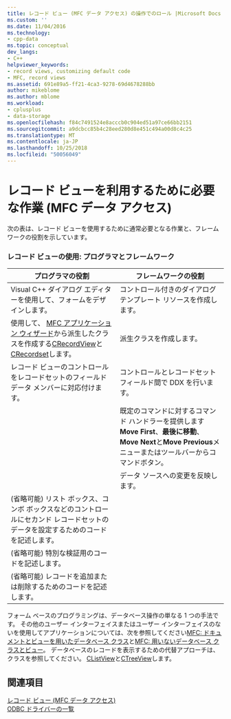 ```yaml
---
title: レコード ビュー (MFC データ アクセス) の操作でのロール |Microsoft Docs
ms.custom: ''
ms.date: 11/04/2016
ms.technology:
- cpp-data
ms.topic: conceptual
dev_langs:
- C++
helpviewer_keywords:
- record views, customizing default code
- MFC, record views
ms.assetid: 691e89a5-ff21-4ca3-9278-69d4678288bb
author: mikeblome
ms.author: mblome
ms.workload:
- cplusplus
- data-storage
ms.openlocfilehash: f84c7491524e8acccb0c904ed51a97ce66bb2151
ms.sourcegitcommit: a9dcbcc85b4c28eed280d8e451c494a00d8c4c25
ms.translationtype: MT
ms.contentlocale: ja-JP
ms.lasthandoff: 10/25/2018
ms.locfileid: "50056049"
---
```

# <a name="your-role-in-working-with-a-record-view--mfc-data-access"></a>レコード ビューを利用するために必要な作業 (MFC データ アクセス)

次の表は、レコード ビューを使用するために通常必要となる作業と、フレームワークの役割を示しています。

### <a name="working-with-a-record-view-you-and-the-framework"></a>レコード ビューの使用: プログラマとフレームワーク

|プログラマの役割|フレームワークの役割|
|---------|-------------------|
|Visual C++ ダイアログ エディターを使用して、フォームをデザインします。|コントロール付きのダイアログ テンプレート リソースを作成します。|
|使用して、 [MFC アプリケーション ウィザード](../mfc/reference/database-support-mfc-application-wizard.md)から派生したクラスを作成する[CRecordView](../mfc/reference/crecordview-class.md)と[CRecordset](../mfc/reference/crecordset-class.md)します。|派生クラスを作成します。|
|レコード ビューのコントロールをレコードセットのフィールド データ メンバーに対応付けます。|コントロールとレコードセット フィールド間で DDX を行います。|
||既定のコマンドに対するコマンド ハンドラーを提供します**Move First**、**最後に移動**、 **Move Next**と**Move Previous**メニューまたはツールバーからコマンドボタン。|
||データ ソースへの変更を反映します。|
|(省略可能) リスト ボックス、コンボ ボックスなどのコントロールにセカンド レコードセットのデータを設定するためのコードを記述します。||
|(省略可能) 特別な検証用のコードを記述します。||
|(省略可能) レコードを追加または削除するためのコードを記述します。||

フォーム ベースのプログラミングは、データベース操作の単なる 1 つの手法です。 その他のユーザー インターフェイスまたはユーザー インターフェイスのないを使用してアプリケーションについては、次を参照してください[MFC: ドキュメントとビューを用いたデータベース クラス](../data/mfc-using-database-classes-with-documents-and-views.md)と[MFC: 用いないデータベース クラスとビュー](../data/mfc-using-database-classes-without-documents-and-views.md)。 データベースのレコードを表示するための代替アプローチは、クラスを参照してください。 [CListView](../mfc/reference/clistview-class.md)と[CTreeView](../mfc/reference/ctreeview-class.md)します。

## <a name="see-also"></a>関連項目

[レコード ビュー (MFC データ アクセス)](../data/record-views-mfc-data-access.md)<br/>
[ODBC ドライバーの一覧](../data/odbc/odbc-driver-list.md)